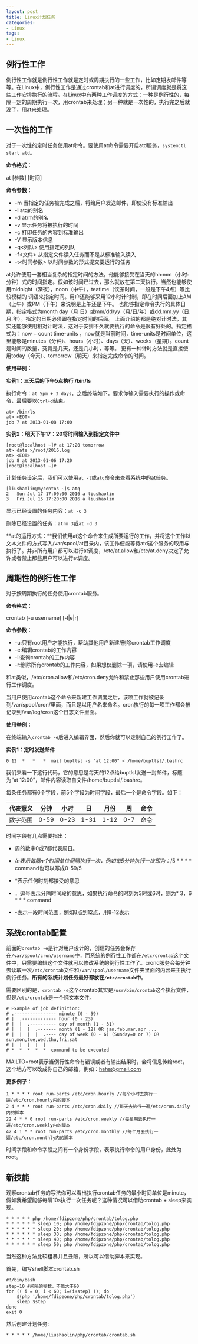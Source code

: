 ```yaml
---
layout: post
title: Linux计划任务
categories:
- Linux
tags:
- Linux
---
```


## 例行性工作

例行性工作就是例行性工作就是定时或周期执行的一些工作，比如定期发邮件等等。在Linux中，例行性工作是通过crontab和at进行调度的，所谓调度就是将这些工作安排执行的流程。在Linux中有两种工作调度的方式：一种是例行性的，每隔一定的周期执行一次，用crontab来处理；另一种就是一次性的，执行完之后就没了，用at来处理。

## 一次性的工作

对于一次性的定时任务使用at命令。要使用at命令需要开启atd服务，`systemctl start atd`。

**命令格式：**

at [参数] [时间]

**命令参数：**

* -m 当指定的任务被完成之后，将给用户发送邮件，即使没有标准输出
* -l atq的别名
* -d atrm的别名
* -v 显示任务将被执行的时间
* -c 打印任务的内容到标准输出
* -V 显示版本信息
* -q<列队> 使用指定的列队
* -f<文件> 从指定文件读入任务而不是从标准输入读入
* -t<时间参数> 以时间参数的形式提交要运行的任务

at允许使用一套相当复杂的指定时间的方法。他能够接受在当天的hh:mm（小时:分钟）式的时间指定。假如该时间已过去，那么就放在第二天执行。当然也能够使用midnight（深夜），noon（中午），teatime（饮茶时间，一般是下午4点）等比较模糊的 词语来指定时间。用户还能够采用12小时计时制，即在时间后面加上AM（上午）或PM（下午）来说明是上午还是下午。 也能够指定命令执行的具体日期，指定格式为month day（月 日）或mm/dd/yy（月/日/年）或dd.mm.yy（日.月.年）。指定的日期必须跟在指定时间的后面。 上面介绍的都是绝对计时法，其实还能够使用相对计时法，这对于安排不久就要执行的命令是很有好处的。指定格式为：now + count time-units ，now就是当前时间，time-units是时间单位，这里能够是minutes（分钟）、hours（小时）、days（天）、weeks（星期）。count是时间的数量，究竟是几天，还是几小时，等等。 更有一种计时方法就是直接使用today（今天）、tomorrow（明天）来指定完成命令的时间。

**使用举例：**

**实例1：三天后的下午5点执行 /bin/ls**

执行命令：`at 5pm + 3 days`，之后终端如下，要求你输入需要执行的操作或命令，最后要以`Ctrl+d`结束。

```
at> /bin/ls
at> <EOT>
job 7 at 2013-01-08 17:00
```

**实例2：明天下午17：20将时间输入到指定文件中**

```
[root@localhost ~]# at 17:20 tomorrow
at> date >/root/2016.log
at> <EOT>
job 8 at 2013-01-06 17:20
[root@localhost ~]#
```

计划任务设定后，我们可以使用`at -l`或`atq`命令来查看系统中的at任务。

```
[liushaolin@mycentos ~]$ atq
2	Sun Jul 17 17:00:00 2016 a liushaolin
3	Fri Jul 15 17:20:00 2016 a liushaolin
```

显示已经设置的任务内容：`at -c 3`

删除已经设置的任务：`atrm 3`或`at -d 3`

**at的运行方式：**我们使用at这个命令来生成所要运行的工作，并将这个工作以文本文件的方式写入/var/spool/at目录内，该工作便能等待atd这个服务的取用与执行了。并非所有用户都可以进行at调度，/etc/at.allow和/etc/at.deny决定了允许或者禁止那些用户可以进行at调度。

## 周期性的例行性工作

对于按周期执行的任务使用crontab服务。

**命令格式：**

crontab [-u username] [-l|e|r]

**命令参数：**

* -u:只有root用户才能执行，帮助其他用户新建/删除crontab工作调度
* -e:编辑crontab的工作内容
* -l:查询crontab的工作内容
* -r:删除所有crontab的工作内容，如果想仅删除一项，请使用-e去编辑

和at类似，/etc/cron.allow和/etc/cron.deny允许和禁止那些用户使用crontab进行工作调度。

当用户使用crontab这个命令来新建工作调度之后，该项工作就被记录到/var/spool/cron/里面，而且是以用户名来命名。cron执行的每一项工作都会被记录到/var/log/cron这个日志文件里面。

**使用举例：**

在终端输入`crontab -e`后进入编辑界面，然后你就可以定制自己的例行工作了。

**实例1：定时发送邮件**

```
0 12  *   *   *  mail buptlsl -s "at 12:00" < /home/buptlsl/.bashrc
```

我们来看一下这行代码，它的意思是每天的12点给buptlsl发送一封邮件，标题为“at 12:00”，邮件内容读取自文件/home/buptlsl/.bashrc。

每条任务都有6个字段，前5个字段为时间字段，最后一个是命令字段。如下：

|代表意义|分钟|小时|日|月份|周|命令|
|-------|---|---|--|---|--|--|
|数字范围|0-59|0-23|1-31|1-12|0-7|命令|

时间字段有几点需要指出：

- 周的数字0或7都代表周日。

- */n表示每隔n个时间单位间隔执行一次，例如每5分钟执行一次即为：*/5 * * * *  command也可以写成0-59/5

- *表示任何时刻都接受的意思

- ，逗号表示分隔时间段的意思，如果执行命令的时刻为3时或6时，则为* 3，6 * * *  command

- -表示一段时间范围，例如8点到12点，用8-12表示

## 系统crontab配置

前面的`crontab -e`是针对用户设计的，创建的任务会保存在`/var/spool/cron/username`中，而系统的例行性工作都在`/etc/crontab`这个文件中，只需要编辑这个文件就可以修改系统的例行性工作了。crond服务会每分钟去读取一次`/etc/crontab`文件和`/var/spool/username`文件夹里面的内容来主执行例行任务。**所有的系统计划任务最好都放在`/etc/crontab`中**。

需要区别的是，`crontab -e`这个crontab其实是`/usr/bin/crontab`这个执行文件，但是`/etc/crontab`是一个纯文本文件。

```
# Example of job definition:
# .---------------- minute (0 - 59)
# |  .------------- hour (0 - 23)
# |  |  .---------- day of month (1 - 31)
# |  |  |  .------- month (1 - 12) OR jan,feb,mar,apr ...
# |  |  |  |  .---- day of week (0 - 6) (Sunday=0 or 7) OR sun,mon,tue,wed,thu,fri,sat
# |  |  |  |  |
# *  *  *  *  *  command to be executed
```

MAILTO=root表示当例行性命令有错误或者有输出结果时，会将信息传给root，这个地方可以改成你自己的邮箱，例如：haha@gmail.com

**更多例子：**

```
1 * * * * root run-parts /etc/cron.hourly //每个小时去执行一遍/etc/cron.hourly内的脚本
2 4 * * * root run-parts /etc/cron.daily //每天去执行一遍/etc/cron.daily内的脚本
22 4 * * 0 root run-parts /etc/cron.weekly //每星期去执行一遍/etc/cron.weekly内的脚本
42 4 1 * * root run-parts /etc/cron.monthly //每个月去执行一遍/etc/cron.monthly内的脚本
```

时间字段和命令字段之间有一个身份字段，表示执行命令的用户身份，此处为root。

## 新技能

观察crontab任务的写法你可以看出执行crontab任务的最小时间单位是minute，假如我希望能够每隔10s执行一次任务呢？这种情况可以借助crontab + sleep来实现。

```
* * * * * php /home/fdipzone/php/crontab/tolog.php
* * * * * * sleep 10; php /home/fdipzone/php/crontab/tolog.php
* * * * * * sleep 20; php /home/fdipzone/php/crontab/tolog.php
* * * * * * sleep 30; php /home/fdipzone/php/crontab/tolog.php
* * * * * * sleep 40; php /home/fdipzone/php/crontab/tolog.php
* * * * * * sleep 50; php /home/fdipzone/php/crontab/tolog.php
```

当然这种方法比较粗暴并且丑陋，所以可以借助脚本来实现。

首先，编写shell脚本crontab.sh

```
#!/bin/bash
step=10 #间隔的秒数，不能大于60
for (( i = 0; i < 60; i=(i+step) )); do
    $(php '/home/fdipzone/php/crontab/tolog.php')
    sleep $step
done
exit 0
```

然后创建计划任务:

```
* * * * * /home/liushaolin/php/crontab/crontab.sh
```



